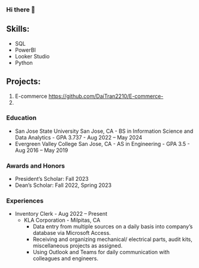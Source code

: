 ### Hi there 👋

<!--
**DaiTran2210/daitran2210** is a ✨ _special_ ✨ repository because its `README.md` (this file) appears on your GitHub profile.

Here are some ideas to get you started:

- 🔭 I’m currently working on ...
- 🌱 I’m currently learning ...
- 👯 I’m looking to collaborate on ...
- 🤔 I’m looking for help with ...
- 💬 Ask me about ...
- 📫 How to reach me: ...
- 😄 Pronouns: ...
- ⚡ Fun fact: ...
-->
 ## Skills:
 - SQL
 - PowerBI
 - Looker Studio
 - Python

## Projects:
1.  E-commerce https://github.com/DaiTran2210/E-commerce-
2.  


### Education
- San Jose State University San Jose, CA - 
BS in Information Science and Data Analytics - GPA 3.737 - Aug 2022 – May 2024
- Evergreen Valley College San Jose, CA -
AS in Engineering - GPA 3.5 - Aug 2016 – May 2019

### Awards and Honors
- President’s Scholar: Fall 2023
- Dean’s Scholar: Fall 2022, Spring 2023

### Experiences
- Inventory Clerk - Aug 2022 – Present
  - KLA Corporation - Milpitas, CA
     - Data entry from multiple sources on a daily basis into company’s database via Microsoft Access.
     - Receiving and organizing mechanical/ electrical parts, audit kits, miscellaneous projects as assigned.
     - Using Outlook and Teams for daily communication with colleagues and engineers.
